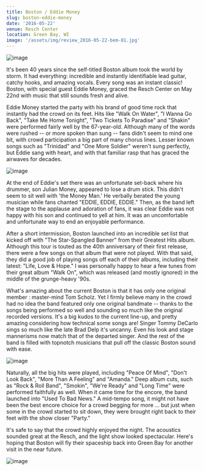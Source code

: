 ```yaml
---
title: Boston / Eddie Money
slug: boston-eddie-money
date: '2016-05-22'
venue: Resch Center
location: Green Bay, WI
image: '/assets/img/review_2016-05-22-bem-01.jpg'
---
```


![image](/assets/img/review_2016-05-22-bem-01.jpg)

It's been 40 years since the self-titled Boston album took the world by storm. It had everything: incredible and instantly identifiable lead guitar, catchy hooks, and amazing vocals. Every song was an instant classic! Boston, with special guest Eddie Money, graced the Resch Center on May 22nd with music that still sounds fresh and alive.

Eddie Money started the party with his brand of good time rock that instantly had the crowd on its feet. Hits like "Walk On Water", "I Wanna Go Back", "Take Me Home Tonight", "Two Tickets To Paradise" and "Shakin" were performed fairly well by the 67-year-old. Although many of the words were rushed -- or more spoken than sung -- fans didn't seem to mind one bit, with crowd participation a big part of many chorus lines. Lesser known songs such as "Trinidad" and "One More Soldier" weren't sung perfectly, but Eddie sang with heart, and with that familiar rasp that has graced the airwaves for decades. 

![image](/assets/img/review_2016-05-22-bem-02.jpg)

At the end of Eddie's set there was an unfortunate set-back where his drummer, son Julian Money, appeared to lose a drum stick. This didn't seem to sit well with 'the Money Man.' He verbally berated the young musician while fans chanted "EDDIE, EDDIE, EDDIE." Then, as the band left the stage to the applause and adoration of fans, it was clear Eddie was not happy with his son and continued to yell at him. It was an uncomfortable and unfortunate way to end an enjoyable performance.

After a short intermission, Boston launched into an incredible set list that kicked off with "The Star-Spangled Banner" from their Greatest Hits album. Although this tour is touted as the 40th anniversary of their first release, there were a few songs on that album that were not played. With that said, they did a good job of playing songs off each of their albums, including their latest: "Life, Love & Hope." I was personally happy to hear a few tunes from their great album "Walk On", which was released (and mostly ignored) in the middle of the grunge-heavy '90s.

What's amazing about the current Boston is that it has only one original member : master-mind Tom Scholz. Yet I firmly believe many in the crowd had no idea the band featured only one original bandmate -- thanks to the songs being performed so well and sounding so much like the original recorded versions. It's a big kudos to the current line-up, and pretty amazing considering how technical some songs are! Singer Tommy DeCarlo sings so much like the late Brad Delp it's uncanny. Even his look and stage mannerisms now match that of the departed singer. And the rest of the band is filled with topnotch musicians that pull off the classic Boston sound with ease.

![image](/assets/img/review_2016-05-22-bem-03.jpg)

Naturally, all the big hits were played, including "Peace Of Mind", "Don't Look Back", "More Than A Feeling" and "Amanda." Deep album cuts, such as "Rock & Roll Band", "Smokin", "We're Ready" and "Long Time" were performed faithfully as well. When it came time for the encore, the band launched into "Used To Bad News." A mid-tempo song, it might not have been the best encore choice for a crowd begging for more ... but just when some in the crowd started to sit down, they were brought right back to their feet with the show closer "Party."

It's safe to say that the crowd highly enjoyed the night. The acoustics sounded great at the Resch, and the light show looked spectacular. Here's hoping that Boston will fly their spaceship back into Green Bay for another visit in the near future.

![image](/assets/img/review_2016-05-22-bem-04.jpg)